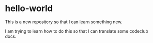 hello-world
===========

This is a new repository so that I can learn something new. 

I am trying to learn how to do this so that I can translate some codeclub docs. 
